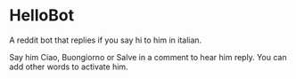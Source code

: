 # HelloBot
A reddit bot that replies if you say hi to him in italian.

Say him Ciao, Buongiorno or Salve in a comment to hear him reply.
You can add other words to activate him.
